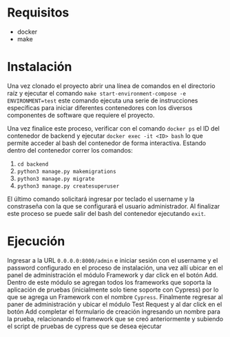 # Requisitos
- docker
- make

# Instalación
Una vez clonado el proyecto abrir una línea de comandos en el directorio raíz y ejecutar el comando
`make start-environment-compose -e ENVIRONMENT=test` este comando ejecuta una serie de instrucciones 
específicas para iniciar diferentes contenedores con los diversos componentes de software que requiere
el proyecto.

Una vez finalice este proceso, verificar con el comando `docker ps` el ID del contenedor de backend y
ejecutar `docker exec -it <ID> bash` lo que permite acceder al bash del contenedor de forma interactiva.
Estando dentro del contenedor correr los comandos:
1. `cd backend`
2. `python3 manage.py makemigrations`
3. `python3 manage.py migrate`
4. `python3 manage.py createsuperuser`

El último comando solicitará ingresar por teclado el username y la constraseña con la que se configurará
el usuario administrador. Al finalizar este proceso se puede salir del bash del contenedor ejecutando `exit`.

# Ejecución
Ingresar a la URL `0.0.0.0:8000/admin` e iniciar sesión con el username y el password configurado en el proceso de instalación, una vez allí
ubicar en el panel de administración el módulo Framework y dar click en el botón Add. Dentro de este módulo se agregan todos los frameworks que
soporta la aplicación de pruebas (inicialmente solo tiene soporte con Cypress) por lo que se agrega un Framework con el nombre `Cypress`.
Finalmente regresar al paner de administración y ubicar el módulo Test Request y al dar click en el botón Add completar el formulario de creación
ingresando un nombre para la prueba, relacionando el framework que se creó anteriormente y subiendo el script de pruebas de cypress que se desea ejecutar
